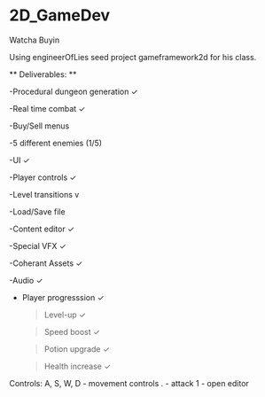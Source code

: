 # 2D_GameDev

Watcha Buyin

Using engineerOfLies seed project gameframework2d for his class. 

** Deliverables: **


-Procedural dungeon generation ✓

-Real time combat ✓

-Buy/Sell menus

-5 different enemies (1/5)

-UI ✓

-Player controls ✓

-Level transitions v

-Load/Save file

-Content editor ✓

-Special VFX ✓

-Coherant Assets ✓

-Audio ✓

- Player progresssion ✓

  >Level-up ✓
  
  >Speed boost ✓
  
  >Potion upgrade ✓ 
  
  >Health increase ✓
  



Controls:
A, S, W, D - movement controls
. - attack
1 - open editor 

